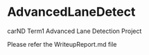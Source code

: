 # AdvancedLaneDetect
carND Term1 Advanced Lane Detection Project

Please refer the WriteupReport.md file
